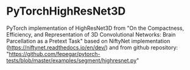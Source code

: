 # PyTorchHighResNet3D
PyTorch implementation of HighResNet3D from 
"On the Compactness, Efficiency, and Representation of 3D Convolutional Networks: Brain Parcellation as a Pretext Task" 
based on NiftyNet implementation (https://niftynet.readthedocs.io/en/dev/) and from 
github repository: "https://github.com/fepegar/pytorch-tests/blob/master/examples/segment/highresnet.py"
